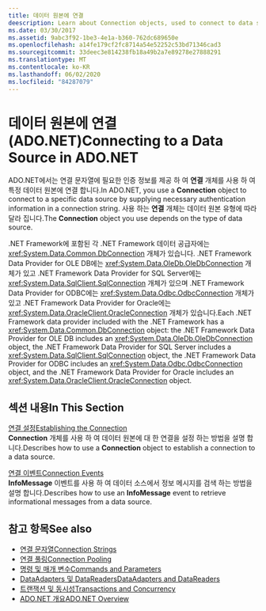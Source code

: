 ```yaml
---
title: 데이터 원본에 연결
deescription: Learn about Connection objects, used to connect to data sources in ADO.NET. The Connection object you choose depends on the type of data source.
ms.date: 03/30/2017
ms.assetid: 9abc3f92-1be3-4e1a-b360-762dc689650e
ms.openlocfilehash: a14fe179cf2fc8714a54e52252c53bd71346cad3
ms.sourcegitcommit: 33deec3e814238fb18a49b2a7e89278e27888291
ms.translationtype: MT
ms.contentlocale: ko-KR
ms.lasthandoff: 06/02/2020
ms.locfileid: "84287079"
---
```

# <a name="connecting-to-a-data-source-in-adonet"></a><span data-ttu-id="caeb1-102">데이터 원본에 연결(ADO.NET)</span><span class="sxs-lookup"><span data-stu-id="caeb1-102">Connecting to a Data Source in ADO.NET</span></span>

<span data-ttu-id="caeb1-103">ADO.NET에서는 연결 문자열에 필요한 인증 정보를 제공 하 여 **연결** 개체를 사용 하 여 특정 데이터 원본에 연결 합니다.</span><span class="sxs-lookup"><span data-stu-id="caeb1-103">In ADO.NET, you use a **Connection** object to connect to a specific data source by supplying necessary authentication information in a connection string.</span></span> <span data-ttu-id="caeb1-104">사용 하는 **연결** 개체는 데이터 원본 유형에 따라 달라 집니다.</span><span class="sxs-lookup"><span data-stu-id="caeb1-104">The **Connection** object you use depends on the type of data source.</span></span>  
  
 <span data-ttu-id="caeb1-105">.NET Framework에 포함된 각 .NET Framework 데이터 공급자에는 <xref:System.Data.Common.DbConnection> 개체가 있습니다. .NET Framework Data Provider for OLE DB에는 <xref:System.Data.OleDb.OleDbConnection> 개체가 있고 .NET Framework Data Provider for SQL Server에는 <xref:System.Data.SqlClient.SqlConnection> 개체가 있으며 .NET Framework Data Provider for ODBC에는 <xref:System.Data.Odbc.OdbcConnection> 개체가 있고 .NET Framework Data Provider for Oracle에는 <xref:System.Data.OracleClient.OracleConnection> 개체가 있습니다.</span><span class="sxs-lookup"><span data-stu-id="caeb1-105">Each .NET Framework data provider included with the .NET Framework has a <xref:System.Data.Common.DbConnection> object: the .NET Framework Data Provider for OLE DB includes an <xref:System.Data.OleDb.OleDbConnection> object, the .NET Framework Data Provider for SQL Server includes a <xref:System.Data.SqlClient.SqlConnection> object, the .NET Framework Data Provider for ODBC includes an <xref:System.Data.Odbc.OdbcConnection> object, and the .NET Framework Data Provider for Oracle includes an <xref:System.Data.OracleClient.OracleConnection> object.</span></span>  
  
## <a name="in-this-section"></a><span data-ttu-id="caeb1-106">섹션 내용</span><span class="sxs-lookup"><span data-stu-id="caeb1-106">In This Section</span></span>  
 <span data-ttu-id="caeb1-107">[연결 설정](establishing-the-connection.md)</span><span class="sxs-lookup"><span data-stu-id="caeb1-107">[Establishing the Connection](establishing-the-connection.md)</span></span>\
 <span data-ttu-id="caeb1-108">**Connection** 개체를 사용 하 여 데이터 원본에 대 한 연결을 설정 하는 방법을 설명 합니다.</span><span class="sxs-lookup"><span data-stu-id="caeb1-108">Describes how to use a **Connection** object to establish a connection to a data source.</span></span>  
  
 <span data-ttu-id="caeb1-109">[연결 이벤트](connection-events.md)</span><span class="sxs-lookup"><span data-stu-id="caeb1-109">[Connection Events](connection-events.md)</span></span>\
 <span data-ttu-id="caeb1-110">**InfoMessage** 이벤트를 사용 하 여 데이터 소스에서 정보 메시지를 검색 하는 방법을 설명 합니다.</span><span class="sxs-lookup"><span data-stu-id="caeb1-110">Describes how to use an **InfoMessage** event to retrieve informational messages from a data source.</span></span>  
  
## <a name="see-also"></a><span data-ttu-id="caeb1-111">참고 항목</span><span class="sxs-lookup"><span data-stu-id="caeb1-111">See also</span></span>

- [<span data-ttu-id="caeb1-112">연결 문자열</span><span class="sxs-lookup"><span data-stu-id="caeb1-112">Connection Strings</span></span>](connection-strings.md)
- [<span data-ttu-id="caeb1-113">연결 풀링</span><span class="sxs-lookup"><span data-stu-id="caeb1-113">Connection Pooling</span></span>](connection-pooling.md)
- [<span data-ttu-id="caeb1-114">명령 및 매개 변수</span><span class="sxs-lookup"><span data-stu-id="caeb1-114">Commands and Parameters</span></span>](commands-and-parameters.md)
- [<span data-ttu-id="caeb1-115">DataAdapters 및 DataReaders</span><span class="sxs-lookup"><span data-stu-id="caeb1-115">DataAdapters and DataReaders</span></span>](dataadapters-and-datareaders.md)
- [<span data-ttu-id="caeb1-116">트랜잭션 및 동시성</span><span class="sxs-lookup"><span data-stu-id="caeb1-116">Transactions and Concurrency</span></span>](transactions-and-concurrency.md)
- [<span data-ttu-id="caeb1-117">ADO.NET 개요</span><span class="sxs-lookup"><span data-stu-id="caeb1-117">ADO.NET Overview</span></span>](ado-net-overview.md)
